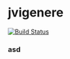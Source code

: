 # jvigenere

[![Build Status](https://travis-ci.org/tuokri/jvigenere.svg?branch=master)](https://travis-ci.org/tuokri/jvigenere)

### asd
